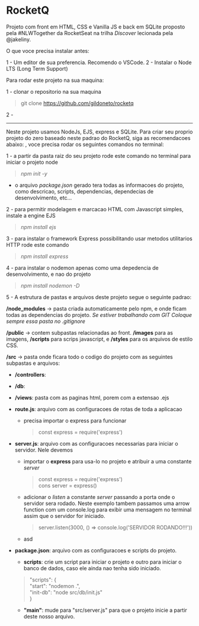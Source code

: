 # RocketQ
Projeto com front em HTML, CSS e Vanilla JS e back em SQLite proposto pela #NLWTogether da RocketSeat na trilha *Discover* lecionada pela @jakeliny.

O que voce precisa instalar antes:

1 - Um editor de sua preferencia. Recomendo o VSCode.
2 - Instalar o Node LTS (Long Term Support)

Para rodar este projeto na sua maquina:

1 - clonar o repositorio na sua maquina
> git clone https://github.com/gildoneto/rocketq

2 - 

----------
Neste projeto usamos NodeJs, EJS, express e SQLite.
Para criar seu proprio projeto do zero baseado neste padrao do RocketQ, siga as recomendacoes abaixo: , voce precisa rodar os seguintes comandos no terminal:

1 - a partir da pasta raiz do seu projeto rode este comando no terminal para iniciar o projeto node
> *npm init -y*

*  o arquivo *package.json* gerado tera todas as informacoes do projeto, como descricao, scripts, dependencias, dependecias de desenvolvimento, etc...

2 - para permitir modelagem e marcacao HTML com Javascript simples, instale a engine EJS
> *npm install ejs*

3 - para instalar o framework Express possibilitando usar metodos utilitarios HTTP rode este comando
> *npm install express*

4 - para instalar o nodemon apenas como uma depedencia de desenvolvimento, e nao do projeto
> *npm install nodemon -D*

5 - A estrutura de pastas e arquivos deste projeto segue o seguinte padrao:

**/node_modules** -> pasta criada automaticamente pelo npm, e onde ficam todas as dependencias do projeto.
*Se estiver trabalhando com GIT Coloque sempre essa pasta no .gitignore*

**/public** -> contem subpastas relacionadas ao front. **/images** para as imagens, **/scripts** para scrips javascript, e **/styles** para os arquivos de estilo CSS.

**/src** -> pasta onde ficara todo o codigo do projeto com as seguintes subpastas e arquivos:

- **/controllers**: 

- **/db**: 

- **/views**: pasta com as paginas html, porem com a extensao .ejs

- **route.js**: arquivo com as configuracoes de rotas de toda a aplicacao
    - precisa importar o express para funcionar
        > const express = require('express')

- **server.js**: arquivo com as configuracoes necessarias para iniciar o servidor. Nele devemos
    - importar o **express** para usa-lo no projeto e atribuir a uma constante *server*
        > const express = require('express')<br>
        cons server = express()
    - adicionar o *listen* a constante *server* passando a porta onde o servidor sera rodado. Neste exemplo tambem passamos uma arrow function com um console.log para exibir uma mensagem no terminal assim que o servidor for iniciado.
        > server.listen(3000, () => console.log('SERVIDOR RODANDO!!!'))
    - asd


- **package.json**: arquivo com as configuracoes e scripts do projeto.
    - **scripts**: crie um script para iniciar o projeto e outro para iniciar o banco de dados, caso ele ainda nao tenha sido iniciado.
    > "scripts": {<br>
    "start": "nodemon .",<br>
    "init-db": "node src/db/init.js"<br>
  }
    - **"main"**: mude para "src/server.js" para que o projeto inicie a partir deste nosso arquivo.